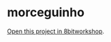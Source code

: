 morceguinho
=====

[Open this project in 8bitworkshop](http://8bitworkshop.com/redir.html?platform=nes&githubURL=https%3A%2F%2Fgithub.com%2FmCaburlao%2Fmorceguinho&file=shoot2.c).
